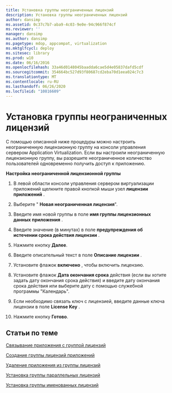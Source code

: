 ```yaml
---
title: Установка группы неограниченных лицензий
description: Установка группы неограниченных лицензий
author: dansimp
ms.assetid: 0c37c7b7-aba9-4c03-9e0e-94c966f874cf
ms.reviewer: ''
manager: dansimp
ms.author: dansimp
ms.pagetype: mdop, appcompat, virtualization
ms.mktglfcycl: deploy
ms.sitesec: library
ms.prod: w10
ms.date: 06/16/2016
ms.openlocfilehash: 33a46d0148045baadda6cae5d4e05837dafd5cdf
ms.sourcegitcommit: 354664bc527d93f80687cd2eba70d1eea024c7c3
ms.translationtype: MT
ms.contentlocale: ru-RU
ms.lasthandoff: 06/26/2020
ms.locfileid: "10816609"
---
```

# Установка группы неограниченных лицензий


С помощью описанной ниже процедуры можно настроить неограниченную лицензионную группу на консоли управления сервером Application Virtualization. Если вы настроили неограниченную лицензионную группу, вы разрешите неограниченное количество пользователей одновременно получить доступ к приложению.

**Настройка неограниченной лицензионной группы**

1.  В левой области консоли управления сервером виртуализации приложений щелкните правой кнопкой мыши узел **лицензии приложений** .

2.  Выберите " **Новая неограниченная лицензия**".

3.  Введите имя новой группы в поле **имя группы лицензионных данных приложения** .

4.  Введите значение (в минутах) в поле **предупреждения об истечении срока действия лицензии** .

5.  Нажмите кнопку **Далее**.

6.  Введите описательный текст в поле **Описание лицензии** .

7.  Установите флажок **включено** , чтобы включить лицензию.

8.  Установите флажок **Дата окончания срока** действия (если вы хотите задать дату окончания срока действия) и введите дату окончания срока действия или выберите дату с помощью служебной программы "Календарь".

9.  Если необходимо связать ключ с лицензией, введите данные ключа лицензии в поле **License Key** .

10. Нажмите кнопку **Готово**.

## Статьи по теме


[Связывание приложения с группой лицензий](how-to-associate-an-application-with-a-license-group.md)

[Создание группы лицензий приложений](how-to-create-an-application-license-group.md)

[Удаление приложения из группы лицензий](how-to-remove-an-application-from-a-license-group.md)

[Установка группы параллельных лицензий](how-to-set-up-a-concurrent-license-group.md)

[Установка группы именованных лицензий](how-to-set-up-a-named-license-group.md)

 

 





